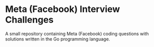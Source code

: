 # Meta (Facebook) Interview Challenges

A small repository containing Meta (Facebook) coding questions with solutions written in the Go programming language.
